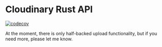 # Cloudinary Rust API

[![codecov](https://codecov.io/gh/Lurk/cloudinary_rs/branch/master/graph/badge.svg?token=K8H5DLTSX4)](https://codecov.io/gh/Lurk/cloudinary_rs)

At the moment, there is only half-backed upload functionality, but if you need more, please let me know.

